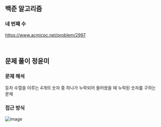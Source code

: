 ## 백준 알고리즘

### 네 번째 수

https://www.acmicpc.net/problem/2997

<br />

## 문제 풀이 정윤미
### 문제 해석
등차 수열을 이루는 4개의 숫자 중 하나가 누락되어 들어왔을 때 누락된 숫자를 구하는 문제

### 접근 방식
![image](https://user-images.githubusercontent.com/50102538/162360297-1965dd41-fb33-4d9c-a62b-970dab53b330.png)
